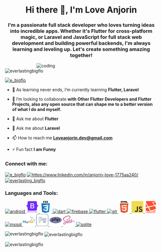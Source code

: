 


<h1 align="center">Hi there 👋, I'm Love Anjorin</h1>
<h3 align="center"> I'm a passionate full stack developer who loves turning ideas into incredible apps. Whether it's Flutter for cross-platform magic, or Laravel and JavaScript for full stack web development and building powerful backends, I'm always learning and leveling up. Let's create something amazing together! </h3>
        <img alt="coding" width="400" align="right" src="https://i.pinimg.com/originals/79/9e/0d/799e0d7779f6ea6c3a89885ff60c55af.gif">

<p align="left"> <img src="https://komarev.com/ghpvc/?username=everlastingbigflo&label=Profile%20views&color=0e75b6&style=flat" alt="everlastingbigflo" /> </p>

<p align="left"> <a href="https://twitter.com/e_bigflo" target="blank"><img src="https://img.shields.io/twitter/follow/e_bigflo?logo=twitter&style=for-the-badge" alt="e_bigflo" /></a> </p>

- 🌱 As learning never ends, I’m currently learning **Flutter, Laravel**

- 👯 I’m looking to collaborate **with Other Flutter Developers and Flutter Projects, also any open source that can shape me to a better version of what I do and myself.**

- 💬 Ask me about **Flutter**
  
- 💬 Ask me about **Laravel**

- 📫 How to reach me **Loveanjorin.dev@gmail.com**

- ⚡ Fun fact **I am Funny**

<h3 align="left">Connect with me:</h3>
<p align="left">
<a href="https://twitter.com/e_bigflo" target="blank"><img align="center" src="https://raw.githubusercontent.com/rahuldkjain/github-profile-readme-generator/master/src/images/icons/Social/twitter.svg" alt="e_bigflo" height="30" width="40" /></a>
<a href="https://linkedin.com/in/https://www.linkedin.com/in/anjorin-love/" target="blank"><img align="center" src="https://raw.githubusercontent.com/rahuldkjain/github-profile-readme-generator/master/src/images/icons/Social/linked-in-alt.svg" alt="https://www.linkedin.com/in/anjorin-love-1775aa240/" height="30" width="40" /></a>
<a href="https://instagram.com/everlasting_bigflo" target="blank"><img align="center" src="https://raw.githubusercontent.com/rahuldkjain/github-profile-readme-generator/master/src/images/icons/Social/instagram.svg" alt="everlasting_bigflo" height="30" width="40" /></a>
</p>

<h3 align="left">Languages and Tools:</h3>
<p align="left"> <a href="https://developer.android.com" target="_blank" rel="noreferrer"> <img src="https://raw.githubusercontent.com/devicons/devicon/master/icons/android/android-original-wordmark.svg](https://www.google.com/imgres?q=animation%20gif%20of%20developer&imgurl=https%3A%2F%2Fi.pinimg.com%2Foriginals%2F79%2F9e%2F0d%2F799e0d7779f6ea6c3a89885ff60c55af.gif&imgrefurl=https%3A%2F%2Fwww.pinterest.com%2Fpin%2Fweb-development-design-and-css-tutorial--74239093851038054%2F&docid=i2mQI0DJXJsGGM&tbnid=3f7Tllg6H4lI2M&vet=12ahUKEwiOyIjduo2HAxU_YUEAHV4rBPYQM3oECHEQAA..i&w=600&h=450&hcb=2&ved=2ahUKEwiOyIjduo2HAxU_YUEAHV4rBPYQM3oECHEQA" alt="android" width="40" height="40"/> </a> <a href="https://getbootstrap.com" target="_blank" rel="noreferrer"> <img src="https://raw.githubusercontent.com/devicons/devicon/master/icons/bootstrap/bootstrap-plain-wordmark.svg" alt="bootstrap" width="40" height="40"/> </a> <a href="https://www.w3schools.com/css/" target="_blank" rel="noreferrer"> <img src="https://raw.githubusercontent.com/devicons/devicon/master/icons/css3/css3-original-wordmark.svg" alt="css3" width="40" height="40"/> </a> <a href="https://dart.dev" target="_blank" rel="noreferrer"> <img src="https://www.vectorlogo.zone/logos/dartlang/dartlang-icon.svg" alt="dart" width="40" height="40"/> </a> <a href="https://firebase.google.com/" target="_blank" rel="noreferrer"> <img src="https://www.vectorlogo.zone/logos/firebase/firebase-icon.svg" alt="firebase" width="40" height="40"/> </a> <a href="https://flutter.dev" target="_blank" rel="noreferrer"> <img src="https://www.vectorlogo.zone/logos/flutterio/flutterio-icon.svg" alt="flutter" width="40" height="40"/> </a> <a href="https://git-scm.com/" target="_blank" rel="noreferrer"> <img src="https://www.vectorlogo.zone/logos/git-scm/git-scm-icon.svg" alt="git" width="40" height="40"/> </a> <a href="https://www.w3.org/html/" target="_blank" rel="noreferrer"> <img src="https://raw.githubusercontent.com/devicons/devicon/master/icons/html5/html5-original-wordmark.svg" alt="html5" width="40" height="40"/> </a> <a href="https://developer.mozilla.org/en-US/docs/Web/JavaScript" target="_blank" rel="noreferrer"> <img src="https://raw.githubusercontent.com/devicons/devicon/master/icons/javascript/javascript-original.svg" alt="javascript" width="40" height="40"/> </a> <a href="https://laravel.com/" target="_blank" rel="noreferrer"> <img src="https://raw.githubusercontent.com/devicons/devicon/master/icons/laravel/laravel-plain-wordmark.svg" alt="laravel" width="40" height="40"/> </a> <a href="https://www.microsoft.com/en-us/sql-server" target="_blank" rel="noreferrer"> <img src="https://www.svgrepo.com/show/303229/microsoft-sql-server-logo.svg" alt="mssql" width="40" height="40"/> </a> <a href="https://www.mysql.com/" target="_blank" rel="noreferrer"> <img src="https://raw.githubusercontent.com/devicons/devicon/master/icons/mysql/mysql-original-wordmark.svg" alt="mysql" width="40" height="40"/> </a> <a href="https://www.photoshop.com/en" target="_blank" rel="noreferrer"> <img src="https://raw.githubusercontent.com/devicons/devicon/master/icons/photoshop/photoshop-line.svg" alt="photoshop" width="40" height="40"/> </a> <a href="https://www.php.net" target="_blank" rel="noreferrer"> <img src="https://raw.githubusercontent.com/devicons/devicon/master/icons/php/php-original.svg" alt="php" width="40" height="40"/> </a> <a href="https://sass-lang.com" target="_blank" rel="noreferrer"> <img src="https://raw.githubusercontent.com/devicons/devicon/master/icons/sass/sass-original.svg" alt="sass" width="40" height="40"/> </a> <a href="https://www.sqlite.org/" target="_blank" rel="noreferrer"> <img src="https://www.vectorlogo.zone/logos/sqlite/sqlite-icon.svg" alt="sqlite" width="40" height="40"/> </a> </p>

<p><img align="left" src="https://github-readme-stats.vercel.app/api/top-langs?username=everlastingbigflo&show_icons=true&locale=en&layout=compact" alt="everlastingbigflo" /></p>

<p>&nbsp;<img align="center" src="https://github-readme-stats.vercel.app/api?username=everlastingbigflo&show_icons=true&locale=en" alt="everlastingbigflo" /></p>

<p><img align="center" src="https://github-readme-streak-stats.herokuapp.com/?user=everlastingbigflo&" alt="everlastingbigflo" /></p>
